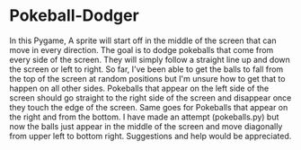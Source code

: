 # Pokeball-Dodger
In this Pygame, A sprite will start off in the middle of the screen that can move in every direction. The goal is to dodge pokeballs that come from every side of the screen. They will simply follow a straight line up and down the screen or left to right. So far, I've been able to get the balls to fall from the top of the screen at random positions but I'm unsure how to get that to happen on all other sides. Pokeballs that appear on the left side of the screen should go straight to the right side of the screen and disappear once they touch the edge of the screen. Same goes for Pokeballs that appear on the right and from the bottom. I have made an attempt (pokeballs.py) but now the balls just appear in the middle of the screen and move diagonally from upper left to bottom right. Suggestions and help would be appreciated.
